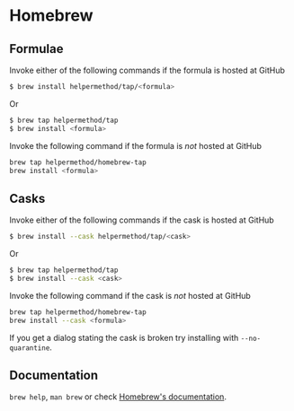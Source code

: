 # Homebrew

## Formulae
Invoke either of the following commands if the formula is hosted at GitHub

```sh
$ brew install helpermethod/tap/<formula>
```

Or

```sh
$ brew tap helpermethod/tap
$ brew install <formula>
```

Invoke the following command if the formula is *not* hosted at GitHub

```sh
brew tap helpermethod/homebrew-tap 
brew install <formula>
```

## Casks
Invoke either of the following commands if the cask is hosted at GitHub

```sh
$ brew install --cask helpermethod/tap/<cask>
```

Or

```sh
$ brew tap helpermethod/tap
$ brew install --cask <cask>
```

Invoke the following command if the cask is *not* hosted at GitHub

```sh
brew tap helpermethod/homebrew-tap 
brew install --cask <formula>
```

If you get a dialog stating the cask is broken try installing with `--no-quarantine`.

## Documentation
`brew help`, `man brew` or check [Homebrew's documentation](https://docs.brew.sh).
